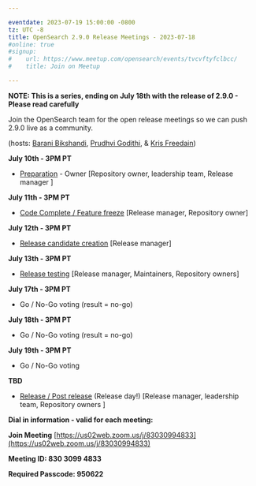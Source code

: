 ```yaml
---

eventdate: 2023-07-19 15:00:00 -0800
tz: UTC -8
title: OpenSearch 2.9.0 Release Meetings - 2023-07-18
#online: true
#signup:
#    url: https://www.meetup.com/opensearch/events/tvcvftyfclbcc/
#    title: Join on Meetup

---
```


**NOTE: This is a series, ending on July 18th with the release of 2.9.0 - Please read carefully**

Join the OpenSearch team for the open release meetings so we can push 2.9.0 live as a community.

(hosts: [Barani Bikshandi](https://github.com/bbarani), [Prudhvi Godithi](https://github.com/prudhvigodithi), & [Kris Freedain](https://github.com/krisfreedain))

**July 10th - 3PM PT**

* [Preparation](https://github.com/opensearch-project/opensearch-build/blob/1499c472fec3d36bc0d3b30ffca8b08bb5a65c4d/RELEASE_PROCESS_OPENSEARCH.md#preparation) - Owner [Repository owner, leadership team, Release manager ]

**July 11th - 3PM PT**

* [Code Complete / Feature freeze](https://github.com/opensearch-project/opensearch-build/blob/1499c472fec3d36bc0d3b30ffca8b08bb5a65c4d/RELEASE_PROCESS_OPENSEARCH.md#code-complete-and-feature-freeze) [Release manager, Repository owner]

**July 12th - 3PM PT**

* [Release candidate creation](https://github.com/prudhvigodithi/opensearch-build/blob/public/RELEASE_PROCESS_OPENSEARCH.md#release-candidate) [Release manager]

**July 13th - 3PM PT**

* [Release testing](https://github.com/prudhvigodithi/opensearch-build/blob/public/RELEASE_PROCESS_OPENSEARCH.md#release-candidate) [Release manager, Maintainers, Repository owners]

**July 17th - 3PM PT**

* Go / No-Go voting (result = no-go)

**July 18th - 3PM PT**

* Go / No-Go voting (result = no-go)

**July 19th - 3PM PT**

* Go / No-Go voting

**TBD**

* [Release / Post release](https://github.com/opensearch-project/opensearch-build/blob/1499c472fec3d36bc0d3b30ffca8b08bb5a65c4d/RELEASE_PROCESS_OPENSEARCH.md#release) (Release day!) [Release manager, leadership team, Repository owners ]


**Dial in information - valid for each meeting:**

**Join Meeting**
[https://us02web.zoom.us/j/83030994833](https://us02web.zoom.us/j/83030994833)

**Meeting ID: 830 3099 4833**

**Required Passcode: 950622**
